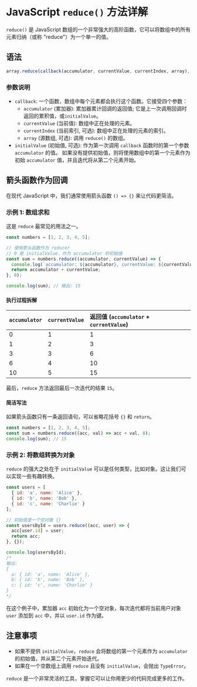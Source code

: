 # JavaScript `reduce()` 方法详解

`reduce()` 是 JavaScript 数组的一个非常强大的高阶函数，它可以将数组中的所有元素归纳（或称 "reduce"）为一个单一的值。

## 语法

```javascript
array.reduce(callback(accumulator, currentValue, currentIndex, array), initialValue)
```

### 参数说明

-   `callback`: 一个函数，数组中每个元素都会执行这个函数。它接受四个参数：
    -   `accumulator` (累加器): 累加器累计回调的返回值; 它是上一次调用回调时返回的累积值，或`initialValue`。
    -   `currentValue` (当前值): 数组中正在处理的元素。
    -   `currentIndex` (当前索引, 可选): 数组中正在处理的元素的索引。
    -   `array` (源数组, 可选): 调用 `reduce()` 的数组。
-   `initialValue` (初始值, 可选): 作为第一次调用 `callback` 函数时的第一个参数 `accumulator` 的值。 如果没有提供初始值，则将使用数组中的第一个元素作为初始 `accumulator` 值，并且迭代将从第二个元素开始。

## 箭头函数作为回调

在现代 JavaScript 中，我们通常使用箭头函数 `() => {}` 来让代码更简洁。

### 示例 1: 数组求和

这是 `reduce` 最常见的用法之一。

```javascript
const numbers = [1, 2, 3, 4, 5];

// 使用箭头函数作为 reducer
// 0 是 initialValue，作为 accumulator 的初始值
const sum = numbers.reduce((accumulator, currentValue) => {
  console.log(`accumulator: ${accumulator}, currentValue: ${currentValue}`);
  return accumulator + currentValue;
}, 0);

console.log(sum); // 输出: 15
```

#### 执行过程拆解

| `accumulator` | `currentValue` | 返回值 (`accumulator` + `currentValue`) |
| :------------ | :------------- | :-------------------------------------- |
| 0             | 1              | 1                                       |
| 1             | 2              | 3                                       |
| 3             | 3              | 6                                       |
| 6             | 4              | 10                                      |
| 10            | 5              | 15                                      |

最后，`reduce` 方法返回最后一次迭代的结果 `15`。

#### 简洁写法

如果箭头函数只有一条返回语句，可以省略花括号 `{}` 和 `return`。

```javascript
const numbers = [1, 2, 3, 4, 5];
const sum = numbers.reduce((acc, val) => acc + val, 0);
console.log(sum); // 15
```

### 示例 2: 将数组转换为对象

`reduce` 的强大之处在于 `initialValue` 可以是任何类型，比如对象。这让我们可以实现一些有趣转换。

```javascript
const users = [
  { id: 'a', name: 'Alice' },
  { id: 'b', name: 'Bob' },
  { id: 'c', name: 'Charlie' }
];

// 初始值是一个空对象 {}
const usersById = users.reduce((acc, user) => {
  acc[user.id] = user;
  return acc;
}, {});

console.log(usersById);
/*
输出:
{
  a: { id: 'a', name: 'Alice' },
  b: { id: 'b', name: 'Bob' },
  c: { id: 'c', name: 'Charlie' }
}
*/
```
在这个例子中，累加器 `acc` 初始化为一个空对象，每次迭代都将当前用户对象 `user` 添加到 `acc` 中，并以 `user.id` 作为键。

## 注意事项

- 如果不提供 `initialValue`，`reduce` 会将数组的第一个元素作为 `accumulator` 的初始值，并从第二个元素开始迭代。
- 如果在一个空数组上调用 `reduce` 且没有 `initialValue`，会抛出 `TypeError`。

`reduce` 是一个非常灵活的工具，掌握它可以让你用更少的代码完成更多的工作。
